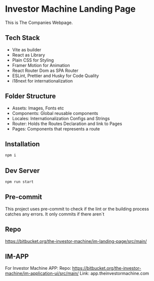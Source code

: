 # Investor Machine Landing Page

This is The Companies Webpage.

## Tech Stack

- Vite as builder
- React as Library
- Plain CSS for Styling
- Framer Motion for Animation
- React Router Dom as SPA Router
- ESLint, Prettier and Husky for Code Quality
- i18next for internationalization

## Folder Structure

- Assets: Images, Fonts etc
- Components: Global reusable components
- Locales: Internationalization Configs and Strings
- Router: Holds the Routes Declaration and link to Pages
- Pages: Components that represents a route

## Installation

```bash
npm i
```

## Dev Server

```bash
npm run start
```

## Pre-commit

This project uses pre-commit to check if the lint or the building process catches any errors. It only commits if there aren`t

## Repo

https://bitbucket.org/the-investor-machine/im-landing-page/src/main/

## IM-APP

For Investor Machine APP:
Repo: https://bitbucket.org/the-investor-machine/im-application-ui/src/main/
Link: app.theinvestormachine.com
